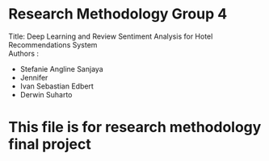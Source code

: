 # Research Methodology Group 4
Title: Deep Learning and Review Sentiment Analysis for Hotel Recommendations System <br>
Authors :
- Stefanie Angline Sanjaya
- Jennifer
- Ivan Sebastian Edbert
- Derwin Suharto

# This file is for research methodology final project

